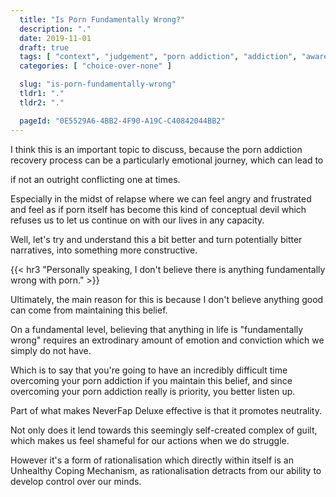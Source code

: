 ```yaml
---
  title: "Is Porn Fundamentally Wrong?"
  description: "."
  date: 2019-11-01
  draft: true
  tags: [ "context", "judgement", "porn addiction", "addiction", "awareness", "awareness exercises", "perspective", "nofap", "neverfap", "neverfap deluxe" ]
  categories: [ "choice-over-none" ]

  slug: "is-porn-fundamentally-wrong"
  tldr1: "."
  tldr2: "."

  pageId: "0E5529A6-4BB2-4F90-A19C-C40842044BB2"
---
```



I think this is an important topic to discuss, because the porn addiction recovery process can be a particularly emotional journey, which can lead to 

 if not an outright conflicting one at times.

Especially in the midst of relapse where we can feel angry and frustrated and feel as if porn itself has become this kind of conceptual devil which refuses us to let us continue on with our lives in any capacity.

Well, let's try and understand this a bit better and turn potentially bitter narratives, into something more constructive. 


{{< hr3 "Personally speaking, I don't believe there is anything fundamentally wrong with porn." >}}


Ultimately, the main reason for this is because I don't believe anything good can come from maintaining this belief. 

On a fundamental level, believing that anything in life is "fundamentally wrong" requires an extrodinary amount of emotion and conviction which we simply do not have.

Which is to say that you're going to have an incredibly difficult time overcoming your porn addiction if you maintain this belief, and since overcoming your porn addiction really is priority, you better listen up. 

Part of what makes NeverFap Deluxe effective is that it promotes neutrality.

Not only does it lend towards this seemingly self-created complex of guilt, which makes us feel shameful for our actions when we do struggle.

However it's a form of rationalisation which directly within itself is an Unhealthy Coping Mechanism, as rationalisation detracts from our ability to develop control over our minds.

